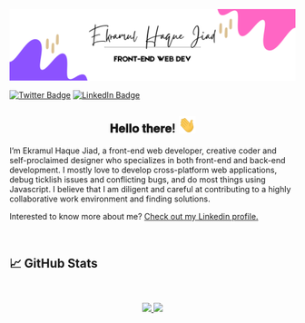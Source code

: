 [![Jiad's GitHub Banner](./GitHubHeader.png)]()

[![Twitter Badge](https://img.shields.io/badge/Twitter-Profile-informational?style=flat&logo=twitter&logoColor=white&color=1CA2F1)](https://twitter.com/CalmJiad)
[![LinkedIn Badge](https://img.shields.io/badge/LinkedIn-Profile-informational?style=flat&logo=linkedin&logoColor=white&color=0D76A8)](https://www.linkedin.com/in/CalmJiad)

<h2 align="center">
 𝐇𝐞𝐥𝐥𝐨 𝐭𝐡𝐞𝐫𝐞! <Fellow Programmaers /> <img src="https://github.com/ABSphreak/ABSphreak/blob/master/gifs/Hi.gif" width="30px">
</h2>

I’m Ekramul Haque Jiad, a front-end web developer, creative coder and self-proclaimed designer who specializes in both front-end and back-end development. I mostly love to develop cross-platform web applications, debug ticklish issues and conflicting bugs, and do most things using Javascript. I believe that I am diligent and careful at contributing to a highly collaborative work environment and finding solutions. 

Interested to know more about me? [Check out my Linkedin profile.](https://www.linkedin.com/in/CalmJiad)

<br>

## &#x1f4c8; GitHub Stats

<br>

<p align="center">
<a href="https://github.com/calmjiad">
  <img height="180em" src="https://github-readme-stats-eight-theta.vercel.app/api?username=calmjiad&show_icons=true&theme=gotham&include_all_commits=true&count_private=true"/>
  <img height="180em" src="https://github-readme-stats-eight-theta.vercel.app/api/top-langs/?username=calmjiad&layout=compact&langs_count=8&theme=gotham"/>
</a>
</p>

